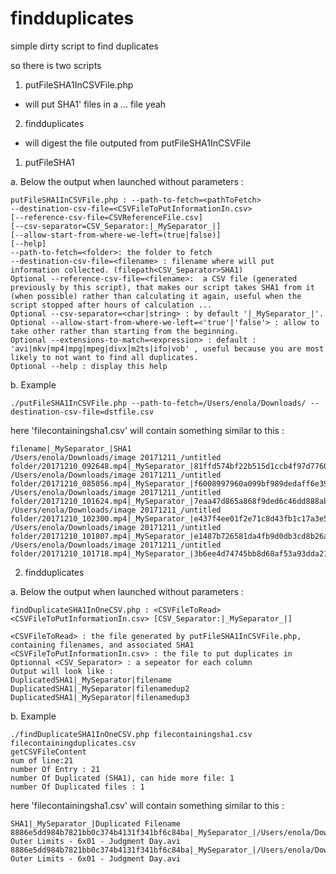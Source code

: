 # findduplicates
simple dirty script to find duplicates

so there is two scripts
1) putFileSHA1InCSVFile.php 
  - will put SHA1' files in a ... file yeah
2) findduplicates
  - will digest the file outputed from putFileSHA1InCSVFile


1) putFileSHA1

a. Below the output when launched without parameters :

```
putFileSHA1InCSVFile.php : --path-to-fetch=<pathToFetch> 
--destination-csv-file=<CSVFileToPutInformationIn.csv> 
[--reference-csv-file=CSVReferenceFile.csv] 
[--csv-separator=CSV_Separator:|_MySeparator_|] 
[--allow-start-from-where-we-left=(true|false)]
[--help]
--path-to-fetch=<folder>: the folder to fetch
--destination-csv-file=<filename> : filename where will put information collected. (filepath<CSV_Separator>SHA1)
Optional --reference-csv-file=<filename>:  a CSV file (generated previously by this script), that makes our script takes SHA1 from it (when possible) rather than calculating it again, useful when the script stopped after hours of calculation ...
Optional --csv-separator=<char|string> : by default '|_MySeparator_|'.
Optional --allow-start-from-where-we-left=<'true'|'false'> : allow to take other rather than starting from the beginning.
Optional --extensions-to-match=<expression> : default : 'avi|mkv|mp4|mpg|mpeg|divx|m2ts|ifo|vob' , useful because you are most likely to not want to find all duplicates.
Optional --help : display this help
```

b. Example

```
./putFileSHA1InCSVFile.php --path-to-fetch=/Users/enola/Downloads/ --destination-csv-file=dstfile.csv

```

here 'filecontainingsha1.csv' will contain something similar to this :  

```
filename|_MySeparator_|SHA1
/Users/enola/Downloads/image 20171211_/untitled folder/20171210_092648.mp4|_MySeparator_|81ffd574bf22b515d1ccb4f97d7760c941402177
/Users/enola/Downloads/image 20171211_/untitled folder/20171210_085056.mp4|_MySeparator_|f6008997960a099bf989dedaff6e39b83961c69c
/Users/enola/Downloads/image 20171211_/untitled folder/20171210_101624.mp4|_MySeparator_|7eaa47d865a868f9ded6c46dd888ab09cb5e13b7
/Users/enola/Downloads/image 20171211_/untitled folder/20171210_102300.mp4|_MySeparator_|e437f4ee01f2e71c8d43fb1c17a3e503530fda04
/Users/enola/Downloads/image 20171211_/untitled folder/20171210_101807.mp4|_MySeparator_|e1487b726581da4fb9d0db3cd8b26a562fed88b0
/Users/enola/Downloads/image 20171211_/untitled folder/20171210_101718.mp4|_MySeparator_|3b6ee4d74745bb8d68af53a93dda2101f031948

```


2) findduplicates

a. Below the output when launched without parameters :

```
findDuplicateSHA1InOneCSV.php : <CSVFileToRead> <CSVFileToPutInformationIn.csv> [CSV_Separator:|_MySeparator_|]

<CSVFileToRead> : the file generated by putFileSHA1InCSVFile.php, containing filenames, and associated SHA1
<CSVFileToPutInformationIn.csv> : the file to put duplicates in
Optionnal <CSV_Separator> : a sepeator for each column
Output will look like : 
DuplicatedSHA1|_MySeparator|filename
DuplicatedSHA1|_MySeparator|filenamedup2
DuplicatedSHA1|_MySeparator|filenamedup3
```

b. Example 

```
./findDuplicateSHA1InOneCSV.php filecontainingsha1.csv filecontainingduplicates.csv
getCSVFileContent
num of line:21
number Of Entry : 21
number Of Duplicated (SHA1), can hide more file: 1
number Of Duplicated files : 1
```

here 'filecontainingsha1.csv' will contain something similar to this : 

```
SHA1|_MySeparator_|Duplicated Filename
8886e5dd984b7821bb0c374b4131f341bf6c84ba|_MySeparator_|/Users/enola/Downloads/The Outer Limits - 6x01 - Judgment Day.avi
8886e5dd984b7821bb0c374b4131f341bf6c84ba|_MySeparator_|/Users/enola/Downloads/prout/The Outer Limits - 6x01 - Judgment Day.avi
```


